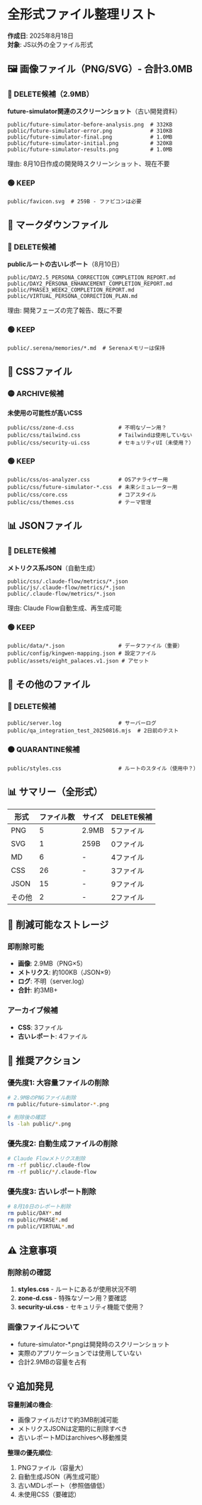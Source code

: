 # 全形式ファイル整理リスト

**作成日**: 2025年8月18日  
**対象**: JS以外の全ファイル形式

## 🖼️ 画像ファイル（PNG/SVG）- 合計3.0MB

### 🔴 DELETE候補（2.9MB）
**future-simulator関連のスクリーンショット**（古い開発資料）
```
public/future-simulator-before-analysis.png  # 332KB
public/future-simulator-error.png            # 310KB  
public/future-simulator-final.png            # 1.0MB
public/future-simulator-initial.png          # 320KB
public/future-simulator-results.png          # 1.0MB
```
理由: 8月10日作成の開発時スクリーンショット、現在不要

### 🟢 KEEP
```
public/favicon.svg  # 259B - ファビコンは必要
```

## 📝 マークダウンファイル

### 🔴 DELETE候補
**publicルートの古いレポート**（8月10日）
```
public/DAY2.5_PERSONA_CORRECTION_COMPLETION_REPORT.md
public/DAY2_PERSONA_ENHANCEMENT_COMPLETION_REPORT.md
public/PHASE3_WEEK2_COMPLETION_REPORT.md
public/VIRTUAL_PERSONA_CORRECTION_PLAN.md
```
理由: 開発フェーズの完了報告、既に不要

### 🟢 KEEP
```
public/.serena/memories/*.md  # Serenaメモリーは保持
```

## 🎨 CSSファイル

### 🟡 ARCHIVE候補
**未使用の可能性が高いCSS**
```
public/css/zone-d.css              # 不明なゾーン用？
public/css/tailwind.css            # Tailwindは使用していない
public/css/security-ui.css         # セキュリティUI（未使用？）
```

### 🟢 KEEP
```
public/css/os-analyzer.css         # OSアナライザー用
public/css/future-simulator-*.css  # 未来シミュレーター用
public/css/core.css                # コアスタイル
public/css/themes.css              # テーマ管理
```

## 📊 JSONファイル

### 🔴 DELETE候補
**メトリクス系JSON**（自動生成）
```
public/css/.claude-flow/metrics/*.json
public/js/.claude-flow/metrics/*.json
public/.claude-flow/metrics/*.json
```
理由: Claude Flow自動生成、再生成可能

### 🟢 KEEP
```
public/data/*.json                 # データファイル（重要）
public/config/kingwen-mapping.json # 設定ファイル
public/assets/eight_palaces.v1.json # アセット
```

## 📜 その他のファイル

### 🔴 DELETE候補
```
public/server.log                  # サーバーログ
public/qa_integration_test_20250816.mjs  # 2日前のテスト
```

### 🟠 QUARANTINE候補
```
public/styles.css                  # ルートのスタイル（使用中？）
```

## 📊 サマリー（全形式）

| 形式 | ファイル数 | サイズ | DELETE候補 |
|------|-----------|--------|-----------|
| PNG | 5 | 2.9MB | 5ファイル |
| SVG | 1 | 259B | 0ファイル |
| MD | 6 | - | 4ファイル |
| CSS | 26 | - | 3ファイル |
| JSON | 15 | - | 9ファイル |
| その他 | 2 | - | 2ファイル |

## 💾 削減可能なストレージ

### 即削除可能
- **画像**: 2.9MB（PNG×5）
- **メトリクス**: 約100KB（JSON×9）
- **ログ**: 不明（server.log）
- **合計**: 約3MB+

### アーカイブ候補
- **CSS**: 3ファイル
- **古いレポート**: 4ファイル

## 🎯 推奨アクション

### 優先度1: 大容量ファイルの削除
```bash
# 2.9MBのPNGファイル削除
rm public/future-simulator-*.png

# 削除後の確認
ls -lah public/*.png
```

### 優先度2: 自動生成ファイルの削除
```bash
# Claude Flowメトリクス削除
rm -rf public/.claude-flow
rm -rf public/*/.claude-flow
```

### 優先度3: 古いレポート削除
```bash
# 8月10日のレポート削除
rm public/DAY*.md
rm public/PHASE*.md
rm public/VIRTUAL*.md
```

## ⚠️ 注意事項

### 削除前の確認
1. **styles.css** - ルートにあるが使用状況不明
2. **zone-d.css** - 特殊なゾーン用？要確認
3. **security-ui.css** - セキュリティ機能で使用？

### 画像ファイルについて
- future-simulator-*.pngは開発時のスクリーンショット
- 実際のアプリケーションでは使用していない
- 合計2.9MBの容量を占有

## 💡 追加発見

**容量削減の機会**:
- 画像ファイルだけで約3MB削減可能
- メトリクスJSONは定期的に削除すべき
- 古いレポートMDはarchivesへ移動推奨

**整理の優先順位**:
1. PNGファイル（容量大）
2. 自動生成JSON（再生成可能）
3. 古いMDレポート（参照価値低）
4. 未使用CSS（要確認）